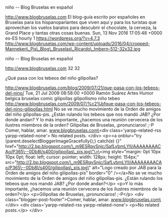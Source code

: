 niño -- Blog Bruselas en español

http://www.blogbruselas.com El blog-guía escrito por españoles en
Bruselas para los hispanoparlantes que viven aquí y para los turistas
que aprovechan los vuelos baratos para descubrir el chocolate, la
cerveza, la Grand Place y tantas otras cosas buenas. Sun, 13 Nov 2016
17:05:48 +0000 es-ES hourly 1 https://wordpress.org/?v=4.7.3
http://www.blogbruselas.com/wp-content/uploads/2016/04/cropped-Manneken\_Pis\_Blog\_Bruselas\_Ricardo\_Imbern-512-32x32.jpg

niño -- Blog Bruselas en español

http://www.blogbruselas.com 32 32

¿Qué pasa con los tebeos del niño gilipollas?

http://www.blogbruselas.com/blog/2009/07/21/que-pasa-con-los-tebeos-del-nino/
Tue, 21 Jul 2009 08:58:00 +0000 Ramón Suárez Artes Humor belgica
bruselas comic gilipollas gilipollismo niño tebeo
http://www.blogbruselas.com/2009/07/%c2%bfque-pasa-con-los-tebeos-del-nino-gilipollas.html
No se ve mucho movimiento de la Orden de amigos del niño gilipollas-pis.
¿Están rulando los tebeos que nos mandó JAB? ¿Por donde andan? Y lo más
importante, ¿hacemos una reunión cervecera de los ilustres miembros de
la orden? Gilipollas de Bruselas, ¡pronunciaros! ;-P Comer, hablar,
amar. www.blogbruselas.com\<div class=\'yarpp-related-rss
yarpp-related-none\'\> No related posts. \</div\> \<p\>\<a onblur=\"try
{parent.deselectBloggerImageGracefully();} catch(e) {}\"
href=\"http://2.bp.blogspot.com/\_m9ESRqvSnjc/SafLybmLYlI/AAAAAAAACAo/P365\--0Db8I/s400/gilipollas\_pis.jpg\"\>\<img
style=\"margin: 0pt 10px 10px 0pt; float: left; cursor: pointer; width:
128px; height: 154px;\"
src=\"http://2.bp.blogspot.com/\_m9ESRqvSnjc/SafLybmLYlI/AAAAAAAACAo/P365\--0Db8I/s400/gilipollas\_pis.jpg\"
alt=\"Logo creado por JAB para la Orden de amigos del niño
gilipollas-pis\" border=\"0\" /\>\</a\>No se ve mucho movimiento de la
Orden de amigos del niño gilipollas-pis. ¿Están rulando los tebeos que
nos mandó JAB? ¿Por donde andan?\</p\> \<p\>Y lo más importante,
¿hacemos una reunión cervecera de los ilustres miembros de la
orden?\</p\> \<p\>Gilipollas de Bruselas, ¡pronunciaros! ;-P\</p\> \<div
class=\"blogger-post-footer\"\>Comer, hablar, amar.
www.blogbruselas.com\</div\> \<div class=\'yarpp-related-rss
yarpp-related-none\'\> \<p\>No related posts.\</p\> \</div\>
